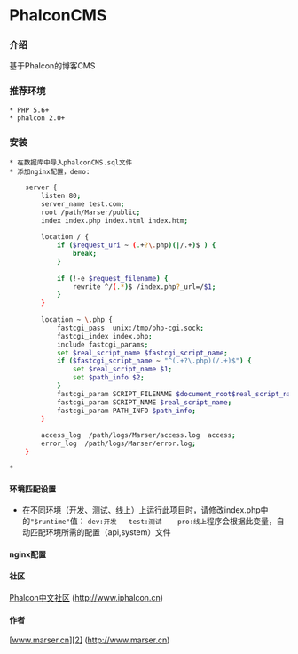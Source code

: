 PhalconCMS
=================
### 介绍
基于Phalcon的博客CMS

### 推荐环境
	* PHP 5.6+
	* phalcon 2.0+

### 安装
	* 在数据库中导入phalconCMS.sql文件
	* 添加nginx配置，demo:
```bash
	server {
	    listen 80;
	    server_name test.com;
	    root /path/Marser/public;
	    index index.php index.html index.htm;
	
	    location / {
	        if ($request_uri ~ (.+?\.php)(|/.+)$ ) {
	            break;
	        }
	
	        if (!-e $request_filename) {
	            rewrite ^/(.*)$ /index.php?_url=/$1;
	        }
	    }
	
	    location ~ \.php {
	        fastcgi_pass  unix:/tmp/php-cgi.sock;
	        fastcgi_index index.php;
	        include fastcgi_params;
	        set $real_script_name $fastcgi_script_name;
	        if ($fastcgi_script_name ~ "^(.+?\.php)(/.+)$") {
	            set $real_script_name $1;
	            set $path_info $2;
	        }
	        fastcgi_param SCRIPT_FILENAME $document_root$real_script_name;
	        fastcgi_param SCRIPT_NAME $real_script_name;
	        fastcgi_param PATH_INFO $path_info;
	    }
	
	    access_log  /path/logs/Marser/access.log  access;
	    error_log  /path/logs/Marser/error.log;
	}
```
	* 

#### 环境匹配设置
* 在不同环境（开发、测试、线上）上运行此项目时，请修改index.php中的``` "$runtime" ```值：
``` dev:开发   test:测试    pro:线上 ```程序会根据此变量，自动匹配环境所需的配置（api,system）文件

#### nginx配置


#### 社区
[Phalcon中文社区][1] (http://www.iphalcon.cn)

#### 作者
[www.marser.cn][2] (http://www.marser.cn)

[1]:	http://www.iphalcon.cn
[2]:	http://www.marser.cn

